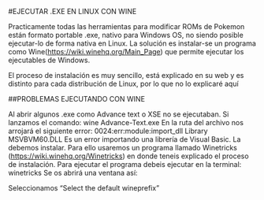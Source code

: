#EJECUTAR .EXE EN LINUX CON WINE

Practicamente todas las herramientas para modificar ROMs de Pokemon están formato portable .exe, nativo para Windows OS, no siendo posible ejecutar-lo de forma nativa en Linux.
La solución es instalar-se un programa como Wine(https://wiki.winehq.org/Main_Page) que permite ejecutar los ejecutables de Windows.

El proceso de instalación es muy sencillo, está explicado en su web y es distinto para cada distribución de Linux, por lo que no lo explicaré aquí

##PROBLEMAS EJECUTANDO CON WINE

Al abrir algunos .exe como Advance text o XSE no se ejecutaban. Si lanzamos el comando:
wine Advance-Text.exe
En la ruta del archivo nos arrojará el siguiente error:
0024:err:module:import_dll Library MSVBVM60.DLL
Es un error importando una librería de Visual Basic. La debemos instalar.
Para ello usaremos un programa llamado Winetricks (https://wiki.winehq.org/Winetricks) en donde teneis explicado el proceso de instalación.
Para ejecutar el programa debeis ejecutar en la terminal:
winetricks
Se os abrirá una ventana así:

Seleccionamos “Select the default wineprefix”

